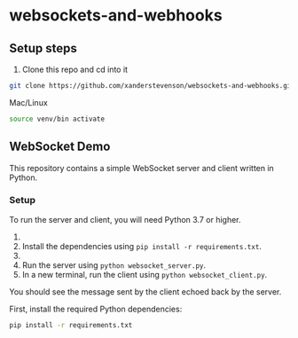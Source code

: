 # websockets-and-webhooks

## Setup steps

1. Clone this repo and cd into it

```bash
git clone https://github.com/xanderstevenson/websockets-and-webhooks.git
```


Mac/Linux
```bash
source venv/bin activate
```

## WebSocket Demo

This repository contains a simple WebSocket server and client written in Python.

### Setup

To run the server and client, you will need Python 3.7 or higher.

1. 
1. Install the dependencies using `pip install -r requirements.txt`.
2. 
3. Run the server using `python websocket_server.py`.
4. In a new terminal, run the client using `python websocket_client.py`.

You should see the message sent by the client echoed back by the server.

First, install the required Python dependencies:

```bash
pip install -r requirements.txt
```
